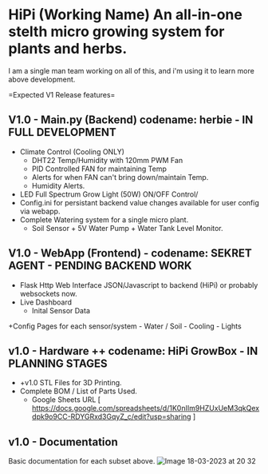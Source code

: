 <h1>HiPi (Working Name) An all-in-one stelth micro growing system for plants and herbs.</h1>

I am a single man team working on all of this, and i'm using it to learn more above development. 

=Expected V1 Release features=

V1.0 - Main.py (Backend) codename: herbie - IN FULL DEVELOPMENT
-------------------------
+ Climate Control (Cooling ONLY)
    - DHT22 Temp/Humidity with 120mm PWM Fan
    - PID Controlled FAN for maintaining Temp
    - Alerts for when FAN can't bring down/maintain Temp.
    - Humidity Alerts.
+ LED Full Spectrum Grow Light (50W) ON/OFF Control/
+ Config.ini for persistant backend value changes available for user config via webapp.
+ Complete Watering system for a single micro plant.
    - Soil Sensor + 5V Water Pump + Water Tank Level Monitor.

V1.0 - WebApp (Frontend) - codename: SEKRET AGENT - PENDING BACKEND WORK
---------------------------
  + Flask Http Web Interface JSON/Javascript to backend (HiPi) or probably websockets now.
  + Live Dashboard  
     - Inital Sensor Data
 
  +Config Pages for each sensor/system
      - Water / Soil
      - Cooling
      - Lights
        
v1.0 - Hardware ++ codename: HiPi GrowBox - IN PLANNING STAGES
----------------------------
+ +v1.0 STL Files for 3D Printing.
+ Complete BOM / List of Parts Used. 
    - Google Sheets URL [ https://docs.google.com/spreadsheets/d/1K0nIIm9HZUxUeM3qkQexdpk9o9CC-RDYGRxd3GqyZ_c/edit?usp=sharing ]

v1.0 - Documentation
----------------------------
Basic documentation for each subset above. 
![Image 18-03-2023 at 20 32](https://user-images.githubusercontent.com/121540204/228090611-655f33cf-bafe-4884-9ee6-1ec76ec47327.jpg)
